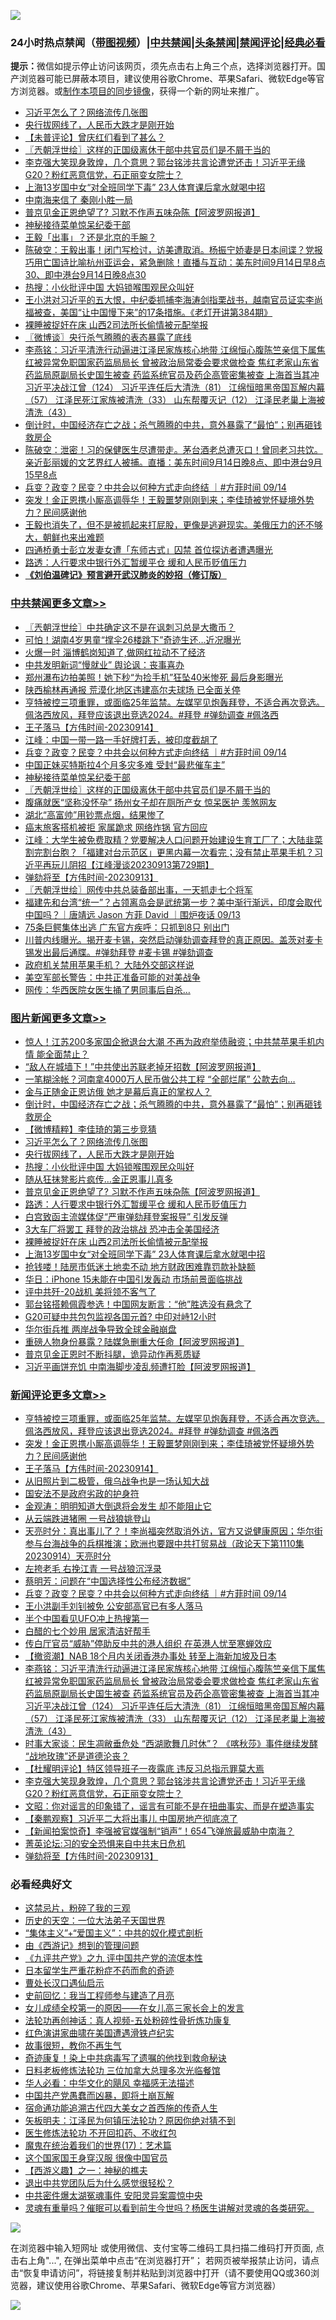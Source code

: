 ![](https://raw.githubusercontent.com/jsvpn/jsproxy/dev/64photo/fqnews-qr.jpg)

<div id="tt">
<h3>24小时热点禁闻（<a href="https://391091.xyz" target="_blank">带图视频</a>）|<a href="#%E4%B8%AD%E5%85%B1%E7%A6%81%E9%97%BB%E6%9B%B4%E5%A4%9A%E6%96%87%E7%AB%A0">中共禁闻</a>|<a href="#%E5%9B%BE%E7%89%87%E6%96%B0%E9%97%BB%E6%9B%B4%E5%A4%9A%E6%96%87%E7%AB%A0">头条禁闻</a>|<a href="#%E6%96%B0%E9%97%BB%E8%AF%84%E8%AE%BA%E6%9B%B4%E5%A4%9A%E6%96%87%E7%AB%A0">禁闻评论|<a href="#%E5%BF%85%E7%9C%8B%E7%BB%8F%E5%85%B8%E5%A5%BD%E6%96%87">经典必看</a></h3>
<div><b>提示：</b>微信如提示停止访问该网页，须先点击右上角三个点，选择浏览器打开。国产浏览器可能已屏蔽本项目，建议使用谷歌Chrome、苹果Safari、微软Edge等官方浏览器。或<a href="%E5%88%B6%E4%BD%9Cgit%E7%A6%81%E9%97%BB%E9%95%9C%E5%83%8F.md">制作本项目的同步镜像</a>，获得一个新的网址来推广。</div>
<ul>

<li><a href="/topimagenews/20230915/1933922.md">习近平怎么了？网络流传几张图</a></li>
<li><a href="/topimagenews/20230915/1933873.md">央行拔网线了，人民币大跌才是刚开始</a></li>
<li><a href="/ccpdope/20230914/1933534.md">【未普评论】曾庆红们看到了甚么？</a></li>
<li><a href="/cbnews/20230915/1933813.md">〖兲朝浮世绘〗这样的正国级离休干部中共官员们是不屑于当的</a></li>
<li><a href="/comments/20230914/1933678.md">李克强大笑现身敦煌，几个意思？郭台铭涉共言论遭党还击！习近平无缘G20？粉红恶意信党，石正丽变女院士？</a></li>
<li><a href="/topimagenews/20230914/1933582.md">上海13岁国中女“对全班同学下毒” 23人体育课后拿水就喝中招</a></li>
<li><a href="/ccpdope/20230915/1934034.md">中南海来信了 秦刚小胜一局</a></li>
<li><a href="/topimagenews/20230915/1933848.md">普京见金正恩绝望了? 习默不作声五味杂陈【阿波罗网报道】</a></li>
<li><a href="/cbnews/20230915/1933874.md">神秘接待菜单惊呆纪委干部</a></li>
<li><a href="/baitai/20230914/1933539.md">王毅「出事」？还是北京的手腕？</a></li>
<li><a href="/sohnews/20230914/1933541.md">陈破空：王毅出事！闭门写检讨，访美遭取消。杨振宁娇妻是日本间谍？党报巧用亡国诗比喻杭州亚运会，紧急删除！直播与互动：美东时间9月14日早8点30、即中港台9月14日晚8点30</a></li>
<li><a href="/topimagenews/20230915/1933872.md">热搜：小伙批评中国 大妈锁喉围观民众叫好</a></li>
<li><a href="/sohnews/20230915/1934046.md">王小洪对习近平的五大恨，中纪委抓捕李海涛剑指栗战书，越南官员证实李尚福被查，美国“让中国慢下来”的17条措施。《老灯开讲第384期》</a></li>
<li><a href="/topimagenews/20230914/1933681.md">裸睡被捉奸在床 山西2司法所长偷情被元配举报</a></li>
<li><a href="/ssgc/20230915/1933829.md">〖微博谈〗央行杀气腾腾的表态暴露了底线</a></li>
<li><a href="/comments/20230915/1933766.md">李燕铭：习近平清洗行动逼进江泽民家族核心地带 江绵恒心腹陈竺亲信下属焦红被异常免职国家药监局局长 曾被政治局常委会要求做检查 焦红老家山东省药监局原副局长史国生被查 药监系统官员及药企高管密集被查 上海首当其冲 习近平决战江曾（124） 习近平连任后大清洗（81） 江绵恒暗黑帝国瓦解内幕（57） 江泽民死江家族被清洗（33） 山东帮覆灭记（12） 江泽民老巢上海被清洗（43）</a></li>
<li><a href="/topimagenews/20230915/1934055.md">倒计时，中国经济存亡之战；杀气腾腾的中共，意外暴露了“最怕”；别再砸钱救房企</a></li>
<li><a href="/sohnews/20230915/1933820.md">陈破空：泄密！习的保健医生尽遭带走。茅台酒老总遭灭口！曾同老习共饮。亲近彭丽媛的文艺界红人被捕。直播：美东时间9月14日晚8点、即中港台9月15早8点</a></li>
<li><a href="/comments/20230915/1933911.md">兵变？政变？民变？中共会以何种方式走向终结 ｜#方菲时间 09/14</a></li>
<li><a href="/comments/20230915/1934062.md">突发！金正恩携小厮高调辱华！王毅噩梦刚刚到来；李佳琦被党怀疑境外势力？民间感谢他</a></li>
<li><a href="/sohnews/20230914/1933589.md">王毅也消失了，但不是被抓起来打屁股，更像是逃避现实。美俄压力的还不够大，朝鲜也来出难题</a></li>
<li><a href="/baitai/20230914/1933569.md">四通桥勇士彭立发妻女遭「东师古式」囚禁 首位探访者遭遇曝光</a></li>
<li><a href="/topimagenews/20230914/1933684.md">路透：人行要求中银行外汇暂缓平仓 缓和人民币贬值压力</a></li>
<li><b><a href="/comments/20200207/1272816.md" target="_blank">《刘伯温碑记》预言避开武汉肺炎的妙招（修订版）</a></b></li>
</ul>
</div>

<div class="catlist">
<h3><a href="/cbnews/" target="_blank">中共禁闻</a><span><a href="/cbnews/" target="_blank" rel="nofollow">更多文章>></a></span></h3>
<ul>
<li><a href="/cbnews/20230915/1934123.md" target="_blank">〖兲朝浮世绘〗中共确定这不是在讽刺习总是大撒币？</a></li>
<li><a href="/cbnews/20230915/1934106.md" target="_blank">可怕！湖南4岁男童“撑伞26楼跳下”奇迹生还…近况曝光</a></li>
<li><a href="/cbnews/20230915/1934105.md" target="_blank">火爆一时 淄博鹤岗知道了,做网红拉动不了经济</a></li>
<li><a href="/cbnews/20230915/1934100.md" target="_blank">中共发明新词“慢就业” 舆论讽：丧事喜办</a></li>
<li><a href="/cbnews/20230915/1934099.md" target="_blank">郑州瀑布边拍美照！她下秒“为捡手机”狂坠40米惨死 最后身影曝光</a></li>
<li><a href="/cbnews/20230915/1934093.md" target="_blank">陕西榆林再通报 荒漠化地区违建高尔夫球场 已全面关停</a></li>
<li><a href="/comments/20230915/1934063.md" target="_blank">亨特被控三项重罪，或面临25年监禁。左媒罕见炮轰拜登，不适合再次竞选。佩洛西放风，拜登应该退出竞选2024。#拜登 #弹劾调查 #佩洛西</a></li>
<li><a href="/comments/20230915/1934035.md" target="_blank">王子落马【方伟时间-20230914】</a></li>
<li><a href="/cbnews/20230915/1933912.md" target="_blank">江峰：中国一带一路一手好牌打丢，被印度截胡了</a></li>
<li><a href="/comments/20230915/1933911.md" target="_blank">兵变？政变？民变？中共会以何种方式走向终结 ｜#方菲时间 09/14</a></li>
<li><a href="/cbnews/20230915/1933875.md" target="_blank">中国正妹买特斯拉4个月多灾多难 受封“最悲催车主”</a></li>
<li><a href="/cbnews/20230915/1933874.md" target="_blank">神秘接待菜单惊呆纪委干部</a></li>
<li><a href="/cbnews/20230915/1933813.md" target="_blank">〖兲朝浮世绘〗这样的正国级离休干部中共官员们是不屑于当的</a></li>
<li><a href="/cbnews/20230914/1933488.md" target="_blank">腹痛就医“坚称没怀孕” 扬州女子却在厕所产女 惊呆医护 羡煞网友</a></li>
<li><a href="/cbnews/20230914/1933445.md" target="_blank">湖北“高富帅”用钞票点烟，结果惨了</a></li>
<li><a href="/cbnews/20230914/1933444.md" target="_blank">癌末旅客搭机被拒 家属跪求 网络炸锅 官方回应</a></li>
<li><a href="/cbnews/20230914/1933433.md" target="_blank">江峰：大学生被免费取精？党要解决人口问题开始建设生育工厂了；大陆韭菜割完割台胞？「福建对台示范区」更黑内幕一次看完；没有禁止苹果手机？习近平再玩儿阴招【江峰漫谈20230913第729期】</a></li>
<li><a href="/comments/20230914/1933431.md" target="_blank">弹劾将至【方伟时间-20230913】</a></li>
<li><a href="/cbnews/20230914/1933410.md" target="_blank">〖兲朝浮世绘〗网传中共总装备部出事，一天抓走七个将军</a></li>
<li><a href="/comments/20230914/1933401.md" target="_blank">福建先和台湾“统一”？占领离岛会是武统第一步？美中渐行渐远，印度会取代中国吗？｜唐靖远 Jason 方菲 David ｜围炉夜话 09/13</a></li>
<li><a href="/cbnews/20230914/1933380.md" target="_blank">75条巨鳄集体出逃 广东官方疾呼：只抓到8只 别出门</a></li>
<li><a href="/comments/20230914/1933371.md" target="_blank">川普内线曝光。揭开麦卡锡，突然启动弹劾调查拜登的真正原因。盖茨对麦卡锡发出最后通牒。#弹劾拜登 #麦卡锡 #弹劾调查</a></li>
<li><a href="/cbnews/20230914/1933330.md" target="_blank">政府机关禁用苹果手机？ 大陆外交部这样说</a></li>
<li><a href="/cbnews/20230914/1933316.md" target="_blank">美空军部长警告：中共正准备可能的对美战争</a></li>
<li><a href="/cbnews/20230914/1933302.md" target="_blank">网传：华西医院女医生捅了男同事后自杀…</a></li>

</ul>
</div>
<div class="catlist">
<h3><a href="/topimagenews/" target="_blank">图片新闻</a><span><a href="/topimagenews/" target="_blank" rel="nofollow">更多文章>></a></span></h3>
<ul>
<li><a href="/topimagenews/20230915/1934150.md" target="_blank">惊人！江苏200多家国企掀退台大潮 不再为政府举债融资；中共禁苹果手机内情 能全面禁止？</a></li>
<li><a href="/topimagenews/20230915/1934127.md" target="_blank">“敌人在城墙下！”中共使出苏联老掉牙招数【阿波罗网报道】</a></li>
<li><a href="/topimagenews/20230915/1934092.md" target="_blank">一笔糊涂帐？河南拿4000万人民币做公共工程 “全部烂尾” 公款去向&#8230;</a></li>
<li><a href="/topimagenews/20230915/1934064.md" target="_blank">金与正随金正恩访俄 她才是幕后真正的掌权人？</a></li>
<li><a href="/topimagenews/20230915/1934055.md" target="_blank">倒计时，中国经济存亡之战；杀气腾腾的中共，意外暴露了“最怕”；别再砸钱救房企</a></li>
<li><a href="/topimagenews/20230915/1934002.md" target="_blank">【微博精粹】李佳琦的第三步竞猜</a></li>
<li><a href="/topimagenews/20230915/1933922.md" target="_blank">习近平怎么了？网络流传几张图</a></li>
<li><a href="/topimagenews/20230915/1933873.md" target="_blank">央行拔网线了，人民币大跌才是刚开始</a></li>
<li><a href="/topimagenews/20230915/1933872.md" target="_blank">热搜：小伙批评中国 大妈锁喉围观民众叫好</a></li>
<li><a href="/topimagenews/20230915/1933871.md" target="_blank">随从狂抹凳影片疯传…金正恩事儿真多</a></li>
<li><a href="/topimagenews/20230915/1933848.md" target="_blank">普京见金正恩绝望了? 习默不作声五味杂陈【阿波罗网报道】</a></li>
<li><a href="/topimagenews/20230914/1933684.md" target="_blank">路透：人行要求中银行外汇暂缓平仓 缓和人民币贬值压力</a></li>
<li><a href="/topimagenews/20230914/1933683.md" target="_blank">白宫致函主流媒体促“严审弹劾拜登案报导” 引发反弹</a></li>
<li><a href="/topimagenews/20230914/1933682.md" target="_blank">3大车厂将罢工 拜登的政治挑战 恐冲击全美国经济</a></li>
<li><a href="/topimagenews/20230914/1933681.md" target="_blank">裸睡被捉奸在床 山西2司法所长偷情被元配举报</a></li>
<li><a href="/topimagenews/20230914/1933582.md" target="_blank">上海13岁国中女“对全班同学下毒” 23人体育课后拿水就喝中招</a></li>
<li><a href="/topimagenews/20230914/1933562.md" target="_blank">抢钱喽！陆房市低迷土地卖不动 地方财政困难靠罚款补缺额</a></li>
<li><a href="/topimagenews/20230914/1933561.md" target="_blank">华日：iPhone 15未能在中国引发轰动 市场前景面临挑战</a></li>
<li><a href="/topimagenews/20230914/1933526.md" target="_blank">评中共歼-20战机 美将领不客气了</a></li>
<li><a href="/topimagenews/20230914/1933518.md" target="_blank">郭台铭搭赖佩霞参选！中国网友断言：“他”胜选没有悬念了</a></li>
<li><a href="/topimagenews/20230914/1933480.md" target="_blank">G20可疑中共包包监视各国元首? 中印对峙12小时</a></li>
<li><a href="/topimagenews/20230914/1933468.md" target="_blank">华尔街兵推 两岸战争导致全球金融崩盘</a></li>
<li><a href="/topimagenews/20230914/1933443.md" target="_blank">重磅人物身份暴露？陆媒急删重大任命【阿波罗网报道】</a></li>
<li><a href="/topimagenews/20230914/1933412.md" target="_blank">普京见金正恩时不断抖腿，诡异动作再惹质疑</a></li>
<li><a href="/topimagenews/20230914/1933385.md" target="_blank">习近平画饼充饥 中南海脚步凌乱频遭打脸【阿波罗网报道】</a></li>

</ul>
</div>
<div class="catlist">
<h3><a href="/comments/" target="_blank">新闻评论</a><span><a href="/comments/" target="_blank" rel="nofollow">更多文章>></a></span></h3>
<ul>
<li><a href="/comments/20230915/1934063.md" target="_blank">亨特被控三项重罪，或面临25年监禁。左媒罕见炮轰拜登，不适合再次竞选。佩洛西放风，拜登应该退出竞选2024。#拜登 #弹劾调查 #佩洛西</a></li>
<li><a href="/comments/20230915/1934062.md" target="_blank">突发！金正恩携小厮高调辱华！王毅噩梦刚刚到来；李佳琦被党怀疑境外势力？民间感谢他</a></li>
<li><a href="/comments/20230915/1934035.md" target="_blank">王子落马【方伟时间-20230914】</a></li>
<li><a href="/comments/20230915/1934006.md" target="_blank">从旧照片到二极管，俄乌战争也是一场认知大战</a></li>
<li><a href="/comments/20230915/1933991.md" target="_blank">国安法不是政府劣政的护身符</a></li>
<li><a href="/comments/20230915/1933990.md" target="_blank">金观涛：明明知道大倒退将会发生 却不能阻止它</a></li>
<li><a href="/comments/20230915/1933978.md" target="_blank">从云端跌进猪圈 一号战狼姚登山</a></li>
<li><a href="/comments/20230915/1933969.md" target="_blank">天亮时分：真出事儿了？！李尚福突然取消外访，官方又说健康原因；华尔街参与台海战争的兵棋推演；欧洲也要跟中共打贸易战（政论天下第1110集 20230914）天亮时分</a></li>
<li><a href="/comments/20230915/1933952.md" target="_blank">左挎老毛 右挽江青 一号战狼沉浮录</a></li>
<li><a href="/comments/20230915/1933951.md" target="_blank">蔡明芳：问题在“中国选择性公布经济数据”</a></li>
<li><a href="/comments/20230915/1933911.md" target="_blank">兵变？政变？民变？中共会以何种方式走向终结 ｜#方菲时间 09/14</a></li>
<li><a href="/comments/20230915/1933870.md" target="_blank">王小洪副手刘钊被免 公安部高官已有多人落马</a></li>
<li><a href="/comments/20230915/1933869.md" target="_blank">半个中国看见UFO冲上热搜第一</a></li>
<li><a href="/comments/20230915/1933868.md" target="_blank">白醋的七个妙用 居家清洁好帮手</a></li>
<li><a href="/comments/20230915/1933822.md" target="_blank">传白厅官员“威胁”停助反中共的港人组织 在英港人忧至寒蝉效应</a></li>
<li><a href="/comments/20230915/1933821.md" target="_blank">【撤资潮】NAB 18个月内关闭香港办事处 转至上海新加坡及日本</a></li>
<li><a href="/comments/20230915/1933766.md" target="_blank">李燕铭：习近平清洗行动逼进江泽民家族核心地带 江绵恒心腹陈竺亲信下属焦红被异常免职国家药监局局长 曾被政治局常委会要求做检查 焦红老家山东省药监局原副局长史国生被查 药监系统官员及药企高管密集被查 上海首当其冲 习近平决战江曾（124） 习近平连任后大清洗（81） 江绵恒暗黑帝国瓦解内幕（57） 江泽民死江家族被清洗（33） 山东帮覆灭记（12） 江泽民老巢上海被清洗（43）</a></li>
<li><a href="/comments/20230915/1933712.md" target="_blank">时事大家谈：民生凋敝垂危处 “西湖歌舞几时休”？ 《喀秋莎》事件继续发酵 “战地玫瑰”还是道德沦丧？</a></li>
<li><a href="/comments/20230915/1933699.md" target="_blank">【杜耀明评论】特区领导班子一夜露底 违反习总指示罪莫大焉</a></li>
<li><a href="/comments/20230914/1933678.md" target="_blank">李克强大笑现身敦煌，几个意思？郭台铭涉共言论遭党还击！习近平无缘G20？粉红恶意信党，石正丽变女院士？</a></li>
<li><a href="/comments/20230914/1933595.md" target="_blank">文昭：你对谣言的印象错了，谣言有可能不是在扭曲事实、而是在塑造事实</a></li>
<li><a href="/comments/20230914/1933498.md" target="_blank">【秦鹏观察】习近平二大将出事儿 中国房地产彻底凉了</a></li>
<li><a href="/comments/20230914/1933497.md" target="_blank">【新闻拍案惊奇】李强被官媒强制“销声”！654飞弹旅最威胁中南海？</a></li>
<li><a href="/comments/20230914/1933440.md" target="_blank">菁英论坛:习的安全恐惧来自中共末日危机</a></li>
<li><a href="/comments/20230914/1933431.md" target="_blank">弹劾将至【方伟时间-20230913】</a></li>

</ul>
</div>

<div class="catlist">
<h3>必看经典好文</h3>
<ul>
<li><a href="/yule/20210123/1473216.md" target="_blank">这禁忌片，粉碎了我的三观</a></li>
<li><a href="/tculture/20121025/73067.md" target="_blank">历史的天空：一位大法弟子天国世界</a></li>
<li><a href="/comments/20201007/1409565.md" target="_blank">“集体主义”+“爱国主义”：中共的奴化模式剖析</a></li>
<li><a href="/cbnews/20211017/1639767.md" target="_blank">由《西游记》想到的管理问题</a></li>
<li><a href="/bookonline/20131116/201045.md" target="_blank">《九评共产党》之九 评中国共产党的流氓本性</a></li>
<li><a href="/comments/20210324/1511732.md" target="_blank">日本留学生严重花粉症不药而愈的奇迹</a></li>
<li><a href="/comments/20230417/1873184.md" target="_blank">曹处长汉口遇仙启示</a></li>
<li><a href="/aomi/history/20141104/323033.md" target="_blank">史前回忆：我当工程师参与建造了月亮</a></li>
<li><a href="/comments/20210801/1597741.md" target="_blank">女儿成绩全校第一的原因——在女儿高三家长会上的发言</a></li>
<li><a href="/comments/20190516/1128964.md" target="_blank">法轮功再创神话：真人视频-五处粉碎性骨折炼功康复</a></li>
<li><a href="/lishi/20140517/664349.md" target="_blank">红色演讲家曲啸在美国遭遇滑铁卢纪实</a></li>
<li><a href="/funmedia/20210802/1598610.md" target="_blank">故事很短，教你不再生气</a></li>
<li><a href="/topimagenews/20210131/1478453.md" target="_blank">奇迹康复！染上中共病毒写了遗嘱的他找到救命秘诀</a></li>
<li><a href="/comments/20200531/1337359.md" target="_blank">日料老板修炼法轮功 三位加拿大总理多次光临餐馆</a></li>
<li><a href="/comments/20220220/1694796.md" target="_blank">华人必看：中华文化的飓风 幸福感无法描述</a></li>
<li><a href="/comments/20220831/1778527.md" target="_blank">中国共产党愚蠢而凶暴，即将土崩瓦解</a></li>
<li><a href="/comments/20220105/1674810.md" target="_blank">宿命通功能追溯古代四大美女之首西施的传奇人生</a></li>
<li><a href="/comments/20220531/1739728.md" target="_blank">矢板明夫：江泽民为何镇压法轮功？原因你绝对猜不到</a></li>
<li><a href="/cbnews/20211114/1652055.md" target="_blank">医生修炼法轮功 不开回扣药、不收红包</a></li>
<li><a href="/topimagenews/20180620/960677.md" target="_blank">魔鬼在统治着我们的世界(17)：艺术篇</a></li>
<li><a href="/comments/20220611/1744476.md" target="_blank">这个国家国王身穿汉服 很像中国官员</a></li>
<li><a href="/comments/20210210/1484775.md" target="_blank">【西游义趣】之一：神秘的樵夫</a></li>
<li><a href="/comments/20220806/1768236.md" target="_blank">退出中共党团队后为什么感觉很轻松？</a></li>
<li><a href="/ccpdope/20220806/1768044.md" target="_blank">中共密件爆太湖冤魂事件 安阳灵异案震惊中央</a></li>
<li><a href="/bannedvideo/20210915/1623919.md" target="_blank">灵魂有重量吗？催眠可以看到前生今世吗？杨医生讲解对灵魂的各类研究。</a></li>

</ul>
</div>

![](https://raw.githubusercontent.com/jsvpn/jsproxy/dev/64photo/fqnews-qr.jpg)

在浏览器中输入短网址 或使用微信、支付宝等二维码工具扫描二维码打开页面, 点击右上角"...", 在弹出菜单中点击“在浏览器打开”； 若网页被举报禁止访问，请点击“恢复申请访问”，将链接复制并粘贴到浏览器中打开（请不要使用QQ或360浏览器，建议使用谷歌Chrome、苹果Safari、微软Edge等官方浏览器）

![](https://raw.githubusercontent.com/jsvpn/jsproxy/dev/64photo/wx.jpg)